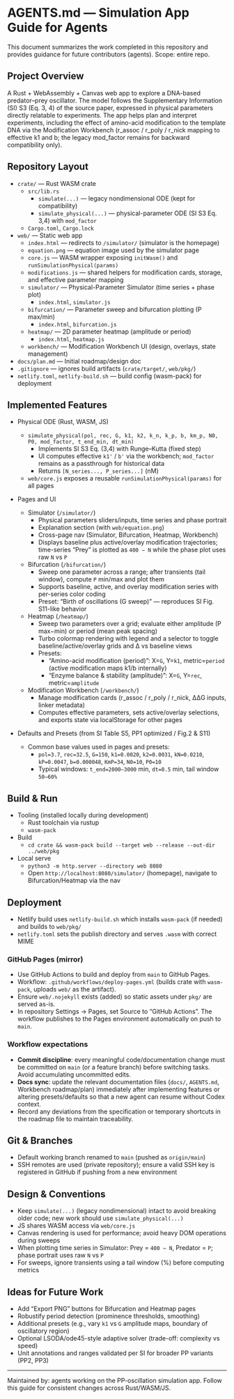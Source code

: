 # AGENTS.md — Simulation App Guide for Agents

This document summarizes the work completed in this repository and provides guidance for future contributors (agents). Scope: entire repo.

## Project Overview
A Rust + WebAssembly + Canvas web app to explore a DNA-based predator–prey oscillator. The model follows the Supplementary Information (SI) S3 (Eq. 3, 4) of the source paper, expressed in physical parameters directly relatable to experiments. The app helps plan and interpret experiments, including the effect of amino-acid modification to the template DNA via the Modification Workbench (r_assoc / r_poly / r_nick mapping to effective k1 and b; the legacy mod_factor remains for backward compatibility only).

## Repository Layout
- `crate/` — Rust WASM crate
  - `src/lib.rs`
    - `simulate(...)` — legacy nondimensional ODE (kept for compatibility)
    - `simulate_physical(...)` — physical-parameter ODE (SI S3 Eq. 3,4) with `mod_factor`
  - `Cargo.toml`, `Cargo.lock`
- `web/` — Static web app
  - `index.html` — redirects to `/simulator/` (simulator is the homepage)
  - `equation.png` — equation image used by the simulator page
  - `core.js` — WASM wrapper exposing `initWasm()` and `runSimulationPhysical(params)`
  - `modifications.js` — shared helpers for modification cards, storage, and effective parameter mapping
  - `simulator/` — Physical-Parameter Simulator (time series + phase plot)
    - `index.html`, `simulator.js`
  - `bifurcation/` — Parameter sweep and bifurcation plotting (P max/min)
    - `index.html`, `bifurcation.js`
  - `heatmap/` — 2D parameter heatmap (amplitude or period)
    - `index.html`, `heatmap.js`
  - `workbench/` — Modification Workbench UI (design, overlays, state management)
- `docs/plan.md` — Initial roadmap/design doc
- `.gitignore` — ignores build artifacts (`crate/target/`, `web/pkg/`)
- `netlify.toml`, `netlify-build.sh` — build config (wasm-pack) for deployment

## Implemented Features
- Physical ODE (Rust, WASM, JS)
  - `simulate_physical(pol, rec, G, k1, k2, k_n, k_p, b, km_p, N0, P0, mod_factor, t_end_min, dt_min)`
    - Implements SI S3 Eq. (3,4) with Runge–Kutta (fixed step)
    - UI computes effective `k1'` / `b'` via the workbench; `mod_factor` remains as a passthrough for historical data
    - Returns `[N_series..., P_series...]` (nM)
  - `web/core.js` exposes a reusable `runSimulationPhysical(params)` for all pages

- Pages and UI
  - Simulator (`/simulator/`)
    - Physical parameters sliders/inputs, time series and phase portrait
    - Explanation section (with `web/equation.png`)
    - Cross-page nav (Simulator, Bifurcation, Heatmap, Workbench)
    - Displays baseline plus active/overlay modification trajectories; time-series “Prey” is plotted as `400 − N` while the phase plot uses raw `N` vs `P`
  - Bifurcation (`/bifurcation/`)
    - Sweep one parameter across a range; after transients (tail window), compute `P` min/max and plot them
    - Supports baseline, active, and overlay modification series with per-series color coding
    - Preset: “Birth of oscillations (G sweep)” — reproduces SI Fig. S11-like behavior
  - Heatmap (`/heatmap/`)
    - Sweep two parameters over a grid; evaluate either amplitude (P max−min) or period (mean peak spacing)
    - Turbo colormap rendering with legend and a selector to toggle baseline/active/overlay grids and Δ vs baseline views
    - Presets:
      - “Amino-acid modification (period)”: X=`G`, Y=`k1`, metric=`period` (active modification maps k1/b internally)
      - “Enzyme balance & stability (amplitude)”: X=`G`, Y=`rec`, metric=`amplitude`
  - Modification Workbench (`/workbench/`)
    - Manage modification cards (r_assoc / r_poly / r_nick, ΔΔG inputs, linker metadata)
    - Computes effective parameters, sets active/overlay selections, and exports state via localStorage for other pages

- Defaults and Presets (from SI Table S5, PP1 optimized / Fig.2 & S11)
  - Common base values used in pages and presets:
    - `pol=3.7`, `rec=32.5`, `G=150`, `k1=0.0020`, `k2=0.0031`, `kN=0.0210`, `kP=0.0047`, `b=0.000048`, `KmP=34`, `N0=10`, `P0=10`
    - Typical windows: `t_end=2000–3000` min, `dt=0.5` min, tail window `50–60%`

## Build & Run
- Tooling (installed locally during development)
  - Rust toolchain via rustup
  - `wasm-pack`
- Build
  - `cd crate && wasm-pack build --target web --release --out-dir ../web/pkg`
- Local serve
  - `python3 -m http.server --directory web 8080`
  - Open `http://localhost:8080/simulator/` (homepage), navigate to Bifurcation/Heatmap via the nav

## Deployment
- Netlify build uses `netlify-build.sh` which installs `wasm-pack` (if needed) and builds to `web/pkg/`
- `netlify.toml` sets the publish directory and serves `.wasm` with correct MIME

### GitHub Pages (mirror)
- Use GitHub Actions to build and deploy from `main` to GitHub Pages.
- Workflow: `.github/workflows/deploy-pages.yml` (builds crate with `wasm-pack`, uploads `web/` as the artifact).
- Ensure `web/.nojekyll` exists (added) so static assets under `pkg/` are served as-is.
- In repository Settings → Pages, set Source to “GitHub Actions”. The workflow publishes to the Pages environment automatically on push to `main`.

### Workflow expectations
- **Commit discipline**: every meaningful code/documentation change must be committed on `main` (or a feature branch) before switching tasks. Avoid accumulating uncommitted edits.
- **Docs sync**: update the relevant documentation files (`docs/`, `AGENTS.md`, Workbench roadmap/plan) immediately after implementing features or altering presets/defaults so that a new agent can resume without Codex context.
- Record any deviations from the specification or temporary shortcuts in the roadmap file to maintain traceability.

## Git & Branches
- Default working branch renamed to `main` (pushed as `origin/main`)
- SSH remotes are used (private repository); ensure a valid SSH key is registered in GitHub if pushing from a new environment

## Design & Conventions
- Keep `simulate(...)` (legacy nondimensional) intact to avoid breaking older code; new work should use `simulate_physical(...)`
- JS shares WASM access via `web/core.js`
- Canvas rendering is used for performance; avoid heavy DOM operations during sweeps
- When plotting time series in Simulator: Prey = `400 − N`, Predator = `P`; phase portrait uses raw `N` vs `P`
- For sweeps, ignore transients using a tail window (%) before computing metrics

## Ideas for Future Work
- Add “Export PNG” buttons for Bifurcation and Heatmap pages
- Robustify period detection (prominence thresholds, smoothing)
- Additional presets (e.g., vary `k1` vs `G` amplitude maps, boundary of oscillatory region)
- Optional LSODA/ode45-style adaptive solver (trade-off: complexity vs speed)
- Unit annotations and ranges validated per SI for broader PP variants (PP2, PP3)

---
Maintained by: agents working on the PP-oscillation simulation app. Follow this guide for consistent changes across Rust/WASM/JS.
